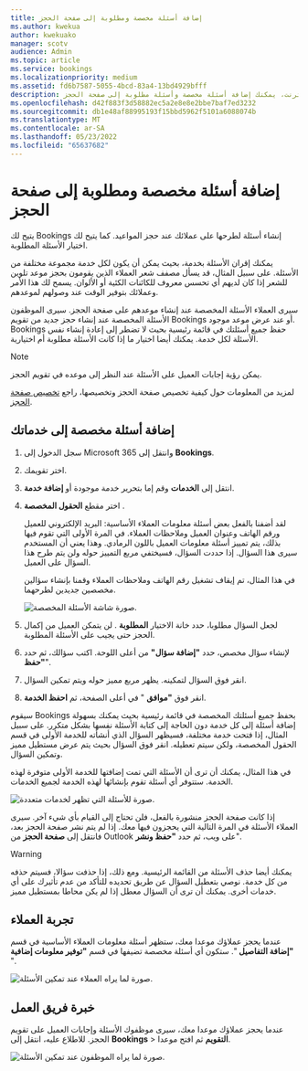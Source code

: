 ```yaml
---
title: إضافة أسئلة مخصصة ومطلوبة إلى صفحة الحجز
ms.author: kwekua
author: kwekuako
manager: scotv
audience: Admin
ms.topic: article
ms.service: bookings
ms.localizationpriority: medium
ms.assetid: fd6b7587-5055-4bcd-83a4-13bd4929bfff
description: إذا كنت بحاجة إلى طرح أسئلة على العملاء عند حجز موعد معك عبر الإنترنت، يمكنك إضافة أسئلة مخصصة وأسئلة مطلوبة إلى صفحة الحجز.
ms.openlocfilehash: d42f883f3d58882ec5a2e8e8e2bbe7baf7ed3232
ms.sourcegitcommit: db1e48af88995193f15bbd5962f5101a6088074b
ms.translationtype: MT
ms.contentlocale: ar-SA
ms.lasthandoff: 05/23/2022
ms.locfileid: "65637682"
---
```

# <a name="add-custom-and-required-questions-to-the-booking-page"></a>إضافة أسئلة مخصصة ومطلوبة إلى صفحة الحجز

يتيح لك Bookings إنشاء أسئلة لطرحها على عملائك عند حجز المواعيد. كما يتيح لك اختيار الأسئلة المطلوبة.

يمكنك إقران الأسئلة بخدمة، بحيث يمكن أن يكون لكل خدمة مجموعة مختلفة من الأسئلة. على سبيل المثال، قد يسأل مصفف شعر العملاء الذين يقومون بحجز موعد تلوين للشعر إذا كان لديهم أي تحسس معروف للكائنات الكئية أو الألوان. يسمح لك هذا الأمر وعملائك بتوفير الوقت عند وصولهم لموعدهم.

سيرى العملاء الأسئلة المخصصة عند إنشاء موعدهم على صفحة الحجز. سيرى الموظفون الأسئلة المخصصة عند إنشاء حجز جديد من تقويم Bookings أو عند عرض موعد موجود. Bookings حفظ جميع أسئلتك في قائمة رئيسية بحيث لا تضطر إلى إعادة إنشاء نفس الأسئلة لكل خدمة. يمكنك أيضا اختيار ما إذا كانت الأسئلة مطلوبة أم اختيارية.

> [!NOTE]
> يمكن رؤية إجابات العميل على الأسئلة عند النظر إلى موعده في تقويم الحجز.

لمزيد من المعلومات حول كيفية تخصيص صفحة الحجز وتخصيصها، راجع [تخصيص صفحة الحجز](customize-booking-page.md).

## <a name="add-custom-questions-to-your-services"></a>إضافة أسئلة مخصصة إلى خدماتك

1. سجل الدخول إلى Microsoft 365 وانتقل إلى **Bookings**.

1. اختر تقويمك.

1. انتقل إلى **الخدمات** وقم إما بتحرير خدمة موجودة أو **إضافة خدمة**.

1. اختر مقطع **الحقول المخصصة** .

   لقد أضفنا بالفعل بعض أسئلة معلومات العملاء الأساسية: البريد الإلكتروني للعميل ورقم الهاتف وعنوان العميل وملاحظات العملاء. في المرة الأولى التي تقوم فيها بذلك، يتم تمييز أسئلة معلومات العميل باللون الرمادي. وهذا يعني أن المستخدم سيرى هذا السؤال. إذا حددت السؤال، فسيختفي مربع التمييز حوله ولن يتم طرح هذا السؤال على العميل.

   في هذا المثال، تم إيقاف تشغيل رقم الهاتف وملاحظات العملاء وقمنا بإنشاء سؤالين مخصصين جديدين لطرحهما.

   ![صورة شاشة الأسئلة المخصصة.](../media/bookings-questions-custom-fields.png)

1. لجعل السؤال مطلوبا، حدد خانة الاختيار **المطلوبة** . لن يتمكن العميل من إكمال الحجز حتى يجيب على الأسئلة المطلوبة.

1. لإنشاء سؤال مخصص، حدد **"إضافة سؤال"** من أعلى اللوحة. اكتب سؤالك، ثم حدد **"حفظ**".

1. انقر فوق السؤال لتمكينه. يظهر مربع مميز حوله ويتم تمكين السؤال.

1. انقر فوق **"موافق** " في أعلى الصفحة، ثم **احفظ الخدمة**.

سيقوم Bookings بحفظ جميع أسئلتك المخصصة في قائمة رئيسية بحيث يمكنك بسهولة إضافة أسئلة إلى كل خدمة دون الحاجة إلى كتابة الأسئلة نفسها بشكل متكرر. على سبيل المثال، إذا فتحت خدمة مختلفة، فسيظهر السؤال الذي أنشأته للخدمة الأولى في قسم الحقول المخصصة، ولكن سيتم تعطيله. انقر فوق السؤال بحيث يتم عرض مستطيل مميز وتمكين السؤال.

في هذا المثال، يمكنك أن ترى أن الأسئلة التي تمت إضافتها للخدمة الأولى متوفرة لهذه الخدمة. ستتوفر أي أسئلة تقوم بإنشائها لهذه الخدمة لجميع الخدمات.

   ![صورة للأسئلة التي تظهر لخدمات متعددة.](../media/bookings-questions-services.png)

إذا كانت صفحة الحجز منشورة بالفعل، فلن تحتاج إلى القيام بأي شيء آخر. سيرى العملاء الأسئلة في المرة التالية التي يحجزون فيها معك. إذا لم يتم نشر صفحة الحجز بعد، فانتقل إلى **صفحة الحجز** من Outlook على ويب، ثم حدد **"حفظ ونشر**".

> [!WARNING]
> يمكنك أيضا حذف الأسئلة من القائمة الرئيسية. ومع ذلك، إذا حذفت سؤالا، فسيتم حذفه من كل خدمة. نوصي بتعطيل السؤال عن طريق تحديده للتأكد من عدم تأثيرك على أي خدمات أخرى. يمكنك أن ترى أن السؤال معطل إذا لم يكن محاطا بمستطيل مميز.

## <a name="customer-experience"></a>تجربة العملاء

عندما يحجز عملاؤك موعدا معك، ستظهر أسئلة معلومات العملاء الأساسية في قسم **"إضافة التفاصيل** ". ستكون أي أسئلة مخصصة تضيفها في قسم **"توفير معلومات إضافية** ".

![صورة لما يراه العملاء عند تمكين الأسئلة.](../media/bookings-questions-customer.png)

## <a name="staff-experience"></a>خبرة فريق العمل

عندما يحجز عملاؤك موعدا معك، سيرى موظفوك الأسئلة وإجابات العميل على تقويم الحجز. للاطلاع عليه، انتقل إلى **Bookings** \> **التقويم** ثم افتح موعدا.

![صورة لما يراه الموظفون عند تمكين الأسئلة.](../media/bookings-questions-staff.png)
